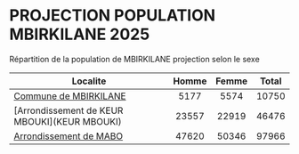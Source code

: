 # PROJECTION POPULATION MBIRKILANE 2025
	
Répartition de la population de MBIRKILANE projection selon le sexe
	
| Localite  | Homme | Femme | Total |
| --------- |:-----:|:-----:|:-----:|
| [Commune de MBIRKILANE](MBIRKILANE) | 5177 | 5574 | 10750 |
| [Arrondissement de KEUR MBOUKI](KEUR MBOUKI) | 23557 | 22919 | 46476 |
| [Arrondissement de MABO](MABO) | 47620 | 50346 | 97966 |
